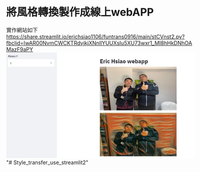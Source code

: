 # 將風格轉換製作成線上webAPP 
實作網站如下<br>
https://share.streamlit.io/erichsiao1106/funtrans0916/main/stCVnst2.py?fbclid=IwAR00NvmCWCKTRdvjkjXNnllYUUXsIu5XU73wxr1_MI8hHkDNhOAMazF9aPY
<br>
![image](https://github.com/erichsiao1106/Style_transfer_use_streamlit/blob/main/resize1.jpg)
"# Style_transfer_use_streamlit2" 
